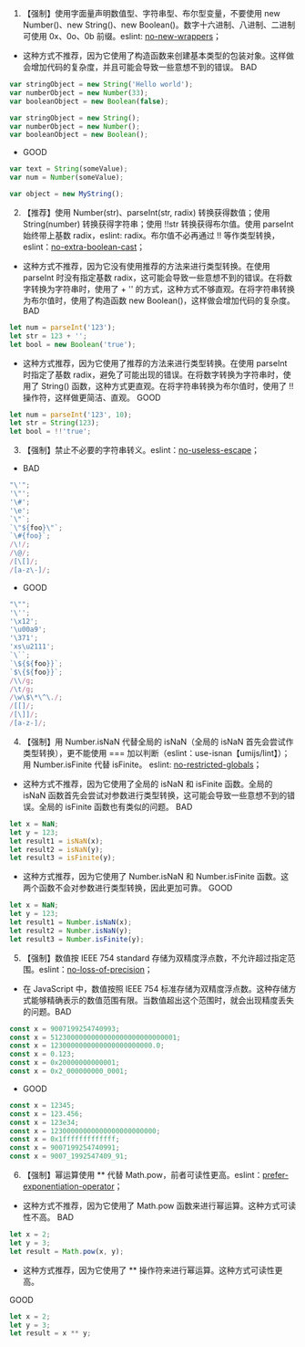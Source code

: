 1. 【强制】使用字面量声明数值型、字符串型、布尔型变量，不要使用 new Number()、new String()、new Boolean()。数字十六进制、八进制、二进制可使用 0x、0o、0b 前缀。eslint: [no-new-wrappers](https://eslint.org/docs/latest/rules/no-new-wrappers)；

- 这种方式不推荐，因为它使用了构造函数来创建基本类型的包装对象。这样做会增加代码的复杂度，并且可能会导致一些意想不到的错误。 <Badge type="error">BAD</Badge>

```jsx | pure
var stringObject = new String('Hello world');
var numberObject = new Number(33);
var booleanObject = new Boolean(false);

var stringObject = new String();
var numberObject = new Number();
var booleanObject = new Boolean();
```

- <Badge type="success">GOOD</Badge>

```jsx | pure
var text = String(someValue);
var num = Number(someValue);

var object = new MyString();
```

2. 【推荐】使用 Number(str)、parseInt(str, radix) 转换获得数值；使用 String(number) 转换获得字符串；使用 !!str 转换获得布尔值。使用 parseInt 始终带上基数 radix，eslint: radix。布尔值不必再通过 !! 等作类型转换，eslint：[no-extra-boolean-cast](https://eslint.org/docs/latest/rules/no-extra-boolean-cast)；

- 这种方式不推荐，因为它没有使用推荐的方法来进行类型转换。在使用 parseInt 时没有指定基数 radix，这可能会导致一些意想不到的错误。在将数字转换为字符串时，使用了 + '' 的方式，这种方式不够直观。在将字符串转换为布尔值时，使用了构造函数 new Boolean()，这样做会增加代码的复杂度。 <Badge type="error">BAD</Badge>

```jsx | pure
let num = parseInt('123');
let str = 123 + '';
let bool = new Boolean('true');
```

- 这种方式推荐，因为它使用了推荐的方法来进行类型转换。在使用 parseInt 时指定了基数 radix，避免了可能出现的错误。在将数字转换为字符串时，使用了 String() 函数，这种方式更直观。在将字符串转换为布尔值时，使用了 !! 操作符，这样做更简洁、直观。 <Badge type="success">GOOD</Badge>

```jsx | pure
let num = parseInt('123', 10);
let str = String(123);
let bool = !!'true';
```

3. 【强制】禁止不必要的字符串转义。eslint：[no-useless-escape](https://eslint.org/docs/latest/rules/no-useless-escape)；

- <Badge type="error">BAD</Badge>

```jsx | pure
"\'";
'\"';
'\#';
'\e';
`\"`;
`\"${foo}\"`;
`\#{foo}`;
/\!/;
/\@/;
/[\[]/;
/[a-z\-]/;
```

- <Badge type="success">GOOD</Badge>

```jsx | pure
"\"";
'\'';
'\x12';
'\u00a9';
'\371';
'xs\u2111';
`\``;
`\${${foo}}`;
`$\{${foo}}`;
/\\/g;
/\t/g;
/\w\$\*\^\./;
/[[]/;
/[\]]/;
/[a-z-]/;
```

4. 【强制】用 Number.isNaN 代替全局的 isNaN（全局的 isNaN 首先会尝试作类型转换），更不能使用 === 加以判断（eslint：use-isnan【umijs/lint】）；用 Number.isFinite 代替 isFinite。 eslint: [no-restricted-globals](https://eslint.org/docs/latest/rules/no-restricted-globals)；

- 这种方式不推荐，因为它使用了全局的 isNaN 和 isFinite 函数。全局的 isNaN 函数首先会尝试对参数进行类型转换，这可能会导致一些意想不到的错误。全局的 isFinite 函数也有类似的问题。 <Badge type="error">BAD</Badge>

```jsx | pure
let x = NaN;
let y = 123;
let result1 = isNaN(x);
let result2 = isNaN(y);
let result3 = isFinite(y);
```

- 这种方式推荐，因为它使用了 Number.isNaN 和 Number.isFinite 函数。这两个函数不会对参数进行类型转换，因此更加可靠。 <Badge type="success">GOOD</Badge>

```jsx | pure
let x = NaN;
let y = 123;
let result1 = Number.isNaN(x);
let result2 = Number.isNaN(y);
let result3 = Number.isFinite(y);
```

5. 【强制】数值按 IEEE 754 standard 存储为双精度浮点数，不允许超过指定范围。eslint：[no-loss-of-precision](https://eslint.org/docs/latest/rules/no-loss-of-precision)；

- 在 JavaScript 中，数值按照 IEEE 754 标准存储为双精度浮点数。这种存储方式能够精确表示的数值范围有限。当数值超出这个范围时，就会出现精度丢失的问题。<Badge type="error">BAD</Badge>

```jsx | pure
const x = 9007199254740993;
const x = 5123000000000000000000000000001;
const x = 1230000000000000000000000.0;
const x = 0.123;
const x = 0x20000000000001;
const x = 0x2_000000000_0001;
```

- <Badge type="success">GOOD</Badge>

```jsx | pure
const x = 12345;
const x = 123.456;
const x = 123e34;
const x = 12300000000000000000000000;
const x = 0x1fffffffffffff;
const x = 9007199254740991;
const x = 9007_1992547409_91;
```

6. 【强制】幂运算使用 \*\* 代替 Math.pow，前者可读性更高。eslint：[prefer-exponentiation-operator](https://eslint.org/docs/latest/rules/prefer-exponentiation-operator)；

- 这种方式不推荐，因为它使用了 Math.pow 函数来进行幂运算。这种方式可读性不高。 <Badge type="error">BAD</Badge>

```jsx | pure
let x = 2;
let y = 3;
let result = Math.pow(x, y);
```

- 这种方式推荐，因为它使用了 \*\* 操作符来进行幂运算。这种方式可读性更高。

<Badge type="success">GOOD</Badge>

```jsx | pure
let x = 2;
let y = 3;
let result = x ** y;
```

